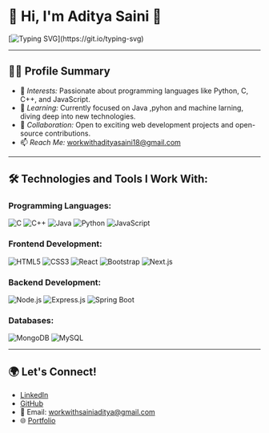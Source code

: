 # 🌟 Hi, I'm Aditya Saini 👋

[![Typing SVG](https://readme-typing-svg.demolab.com?font=Fira+Code&weight=500&size=25&pause=1000&color=black&width=450&height=60&lines=Hey+I'm+Aditya+Saini+.)](https://git.io/typing-svg)

---

## 👨‍💻 Profile Summary

- 👀 *Interests:* Passionate about programming languages like Python, C, C++, and JavaScript.
- 🌱 *Learning:* Currently focused on Java ,pyhon and machine larning, diving deep into new technologies.
- 💞️ *Collaboration:* Open to exciting web development projects and open-source contributions.
- 📫 *Reach Me:* [workwithadityasaini18@gmail.com](workwithadityasaini18@gmail.com)

---

## 🛠️ Technologies and Tools I Work With:

### Programming Languages:
![C](https://img.shields.io/badge/-C-A8B9CC?logo=c&logoColor=white&style=flat)
![C++](https://img.shields.io/badge/-C++-00599C?logo=cplusplus&logoColor=white&style=flat)
![Java](https://img.shields.io/badge/-Java-007396?logo=java&logoColor=white&style=flat)
![Python](https://img.shields.io/badge/-Python-3776AB?logo=python&logoColor=white&style=flat)
![JavaScript](https://img.shields.io/badge/-JavaScript-F7DF1E?logo=javascript&logoColor=black&style=flat)

### Frontend Development:
![HTML5](https://img.shields.io/badge/-HTML5-E34F26?logo=html5&logoColor=white&style=flat)
![CSS3](https://img.shields.io/badge/-CSS3-1572B6?logo=css3&logoColor=white&style=flat)
![React](https://img.shields.io/badge/-React-61DAFB?logo=react&logoColor=white&style=flat)
![Bootstrap](https://img.shields.io/badge/-Bootstrap-7952B3?logo=bootstrap&logoColor=white&style=flat)
![Next.js](https://img.shields.io/badge/-Next.js-000000?logo=nextdotjs&logoColor=white&style=flat)

### Backend Development:
![Node.js](https://img.shields.io/badge/-Node.js-339933?logo=nodedotjs&logoColor=white&style=flat)
![Express.js](https://img.shields.io/badge/-Express.js-000000?logo=express&logoColor=white&style=flat)
![Spring Boot](https://img.shields.io/badge/-Spring%20Boot-6DB33F?logo=springboot&logoColor=white&style=flat)

### Databases:
![MongoDB](https://img.shields.io/badge/-MongoDB-47A248?logo=mongodb&logoColor=white&style=flat)
![MySQL](https://img.shields.io/badge/-MySQL-4479A1?logo=mysql&logoColor=white&style=flat)


---


## 🌍 Let's Connect!

- [LinkedIn](https://www.linkedin.com/in/aditya-saini-4ab21a242/)
- [GitHub](https://github.com/Aditya1Saini/)
- 📧 Email: [workwithsainiaditya@gmail.com](mailto:workwithsainiaditya@gmail.com)
- 🌐 [Portfolio](https://aditya1saini.github.io/About-me/)

